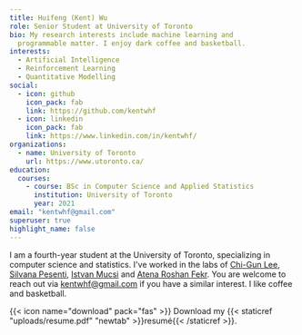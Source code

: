 ```yaml
---
title: Huifeng (Kent) Wu
role: Senior Student at University of Toronto
bio: My research interests include machine learning and
  programmable matter. I enjoy dark coffee and basketball.
interests:
  - Artificial Intelligence
  - Reinforcement Learning
  - Quantitative Modelling
social:
  - icon: github
    icon_pack: fab
    link: https://github.com/kentwhf
  - icon: linkedin
    icon_pack: fab
    link: https://www.linkedin.com/in/kentwhf/
organizations:
  - name: University of Toronto
    url: https://www.utoronto.ca/
education:
  courses:
    - course: BSc in Computer Science and Applied Statistics
      institution: University of Toronto
      year: 2021
email: "kentwhf@gmail.com"
superuser: true
highlight_name: false
---
```


I am a fourth-year student at the University of Toronto, specializing in computer science and statistics. I've worked in the labs of [Chi-Gun Lee](https://cglee.mie.utoronto.ca/), [Silvana Pesenti](https://utstat.toronto.edu/pesenti/), [Istvan Mucsi](https://nefros.net/about-us/dr-istvan-mucsi-md-phd/) and [Atena Roshan Fekr](https://bme.utoronto.ca/faculty-research/cross-appointed/atena-roshan-fekr/). You are welcome to reach out via kentwhf@gmail.com if you have a similar interest. I like coffee and basketball.

{{< icon name="download" pack="fas" >}} Download my {{< staticref "uploads/resume.pdf" "newtab" >}}resumé{{< /staticref >}}.
